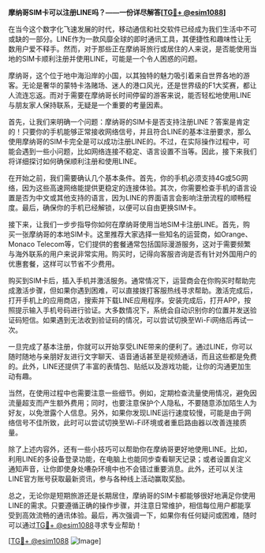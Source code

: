 **摩纳哥SIM卡可以注册LINE吗？——一份详尽解答[[TG💪+ @esim1088](https://t.me/s/esim1088)]**

在当今这个数字化飞速发展的时代，移动通信和社交软件已经成为我们生活中不可或缺的一部分。LINE作为一款风靡全球的即时通讯工具，其便捷性和趣味性让无数用户爱不释手。然而，对于那些正在摩纳哥旅行或居住的人来说，是否能使用当地的SIM卡顺利注册并使用LINE，可能是一个令人困惑的问题。

摩纳哥，这个位于地中海沿岸的小国，以其独特的魅力吸引着来自世界各地的游客。无论是奢华的蒙特卡洛赌场、迷人的港口风光，还是世界级的F1大奖赛，都让人流连忘返。而对于需要在摩纳哥长时间停留的游客来说，能否轻松地使用LINE与朋友家人保持联系，无疑是一个重要的考量因素。

首先，让我们来明确一个问题：摩纳哥的SIM卡是否支持注册LINE？答案是肯定的！只要你的手机能够正常接收网络信号，并且符合LINE的基本注册要求，那么使用摩纳哥的SIM卡完全是可以成功注册LINE的。不过，在实际操作过程中，可能会遇到一些小问题，比如网络连接不稳定、语言设置不当等。因此，接下来我们将详细探讨如何确保顺利注册和使用LINE。

在开始之前，我们需要确认几个基本条件。首先，你的手机必须支持4G或5G网络，因为这些高速网络能提供更稳定的连接体验。其次，你需要检查手机的语言设置是否为中文或其他支持的语言，因为LINE的界面语言会影响注册流程的顺畅程度。最后，确保你的手机已经解锁，以便可以自由更换SIM卡。

接下来，让我们一步步指导你如何在摩纳哥使用当地SIM卡注册LINE。首先，购买一张摩纳哥的本地SIM卡。这里推荐大家选择一些知名的运营商，如Orange、Monaco Telecom等，它们提供的套餐通常包括国际漫游服务，这对于需要频繁与海外联系的用户来说非常实用。购买时，记得向客服咨询是否有针对外国用户的优惠套餐，这样可以节省不少费用。

购买到SIM卡后，插入手机并激活服务。通常情况下，运营商会在你购买时帮助完成激活步骤，但如果你遇到困难，可以直接拨打客服热线寻求帮助。激活完成后，打开手机上的应用商店，搜索并下载LINE应用程序。安装完成后，打开APP，按照提示输入手机号码进行验证。大多数情况下，系统会自动识别你的位置并发送验证码短信。如果遇到无法收到验证码的情况，可以尝试切换至Wi-Fi网络后再试一次。

一旦完成了基本注册，你就可以开始享受LINE带来的便利了。通过LINE，你可以随时随地与亲朋好友进行文字聊天、语音通话甚至是视频通话，而且这些都是免费的。此外，LINE还提供了丰富的表情包、贴纸以及游戏功能，让你的沟通更加生动有趣。

当然，在使用过程中也需要注意一些细节。例如，定期检查流量使用情况，避免因流量超支而产生额外费用；同时，也要注意保护个人隐私，不要随意添加陌生人为好友，以免泄露个人信息。另外，如果你发现LINE运行速度较慢，可能是由于网络信号不佳所致，此时可以尝试切换至Wi-Fi环境或者重启路由器以改善连接质量。

除了上述内容外，还有一些小技巧可以帮助你在摩纳哥更好地使用LINE。比如，利用LINE的多设备登录功能，在电脑上也能同步查看聊天记录；或者设置自定义通知声音，让你即使身处嘈杂环境中也不会错过重要消息。此外，还可以关注LINE官方账号获取最新资讯，参与各种线上活动赢取奖励。

总之，无论你是短期旅游还是长期居住，摩纳哥的SIM卡都能够很好地满足你使用LINE的需求。只要遵循正确的操作步骤，并注意日常维护，相信每位用户都能享受到高效流畅的通讯体验。最后，再次强调一下，如果你有任何疑问或困难，随时可以通过[TG💪+ @esim1088](https://t.me/s/esim1088)寻求专业帮助！

[[TG💪+ @esim1088](https://t.me/s/esim1088) ![Image](https://i.postimg.cc/4NQfJmqS/Snipaste-2025-05-13-00-14-12.png)]